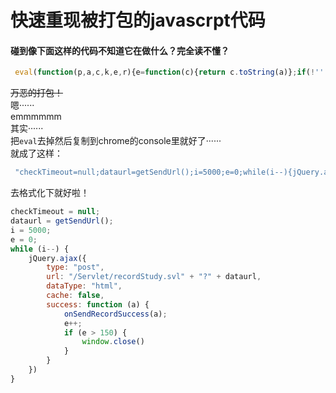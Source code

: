 # 快速重现被打包的javascrpt代码
#### 碰到像下面这样的代码不知道它在做什么？完全读不懂？
``` javascript
 eval(function(p,a,c,k,e,r){e=function(c){return c.toString(a)};if(!''.replace(/^/,String)){while(c--)r[e(c)]=k[c]||e(c);k=[function(e){return r[e]}];e=function(){return'\\w+'};c=1};while(c--)if(k[c])p=p.replace(new RegExp('\\b'+e(c)+'\\b','g'),k[c]);return p}('n=c;1=4();i=3;e=0;5(i--){6.7({8:"9",b:"/2/d.f"+"?"+1,g:"h",j:k,l:m(a){o(a);e++;p(e>q){r.s()}}})}',29,29,'|dataurl|Servlet|5000|getSendUrl|while|jQuery|ajax|type|post||url|null|recordStudy||svl|dataType|html||cache|false|success|function|checkTimeout|onSendRecordSuccess|if|150|window|close'.split('|'),0,{}))}
```
~~万恶的打包！~~  
嗯······  
emmmmmm  
其实······  
把`eval`去掉然后复制到chrome的console里就好了······  
就成了这样：  
``` javascript
 "checkTimeout=null;dataurl=getSendUrl();i=5000;e=0;while(i--){jQuery.ajax({type:"post",url:"/Servlet/recordStudy.svl"+"?"+dataurl,dataType:"html",cache:false,success:function(a){onSendRecordSuccess(a);e++;if(e>150){window.close()}}})}"
```
去格式化下就好啦！
``` javascript
checkTimeout = null;
dataurl = getSendUrl();
i = 5000;
e = 0;
while (i--) {
    jQuery.ajax({
        type: "post",
        url: "/Servlet/recordStudy.svl" + "?" + dataurl,
        dataType: "html",
        cache: false,
        success: function (a) {
            onSendRecordSuccess(a);
            e++;
            if (e > 150) {
                window.close()
            }
        }
    })
}
```
